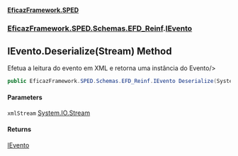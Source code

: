 #### [EficazFramework.SPED](EficazFrameworkSPED.md 'EficazFramework SPED')
### [EficazFramework.SPED.Schemas.EFD_Reinf](EficazFramework.SPED.Schemas.EFD_Reinf.md 'EficazFramework.SPED.Schemas.EFD_Reinf').[IEvento](EficazFramework.SPED.Schemas.EFD_Reinf/IEvento.md 'EficazFramework.SPED.Schemas.EFD_Reinf.IEvento')

## IEvento.Deserialize(Stream) Method

Efetua a leitura do evento em XML e retorna uma instância do Evento/>

```csharp
public EficazFramework.SPED.Schemas.EFD_Reinf.IEvento Deserialize(System.IO.Stream xmlStream);
```
#### Parameters

<a name='EficazFramework.SPED.Schemas.EFD_Reinf.IEvento.Deserialize(System.IO.Stream).xmlStream'></a>

`xmlStream` [System.IO.Stream](https://docs.microsoft.com/en-us/dotnet/api/System.IO.Stream 'System.IO.Stream')

#### Returns
[IEvento](EficazFramework.SPED.Schemas.EFD_Reinf/IEvento.md 'EficazFramework.SPED.Schemas.EFD_Reinf.IEvento')